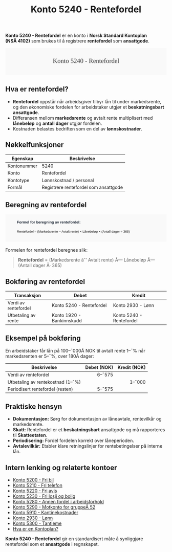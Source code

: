 ﻿---
title: "Konto 5240 - Rentefordel"
meta_title: "5240-rentefordel"
meta_description: '**Konto 5240 - Rentefordel** er en konto i **Norsk Standard Kontoplan (NSÂ 4102)** som brukes til å registrere **rentefordel** som **ansattgode**.'
slug: 5240-rentefordel
type: blog
layout: pages/single
---

**Konto 5240 - Rentefordel** er en konto i **Norsk Standard Kontoplan (NSÂ 4102)** som brukes til å registrere **rentefordel** som **ansattgode**.

![Illustrasjon av konto 5240 Rentefordel](5240-rentefordel-image.svg)

## Hva er rentefordel?

* **Rentefordel** oppstår når arbeidsgiver tilbyr lån til under markedsrente, og den økonomiske fordelen for arbeidstaker utgjør et **beskatningsbart ansattgode**.
* Differansen mellom **markedsrente** og avtalt rente multiplisert med **lånebeløp** og **antall dager** utgjør fordelen.
* Kostnaden belastes bedriften som en del av **lønnskostnader**.

## Nøkkelfunksjoner

| Egenskap      | Beskrivelse                                           |
|---------------|-------------------------------------------------------|
| Kontonummer   | 5240                                                  |
| Konto         | Rentefordel                                           |
| Kontotype     | Lønnskostnad / personal                               |
| Formål        | Registrere rentefordel som ansattgode                 |

## Beregning av rentefordel

![Formel for beregning av rentefordel](5240-rentefordel-calculation.svg)

Formelen for rentefordel beregnes slik:

> **Rentefordel** = (Markedsrente âˆ’ Avtalt rente) Ã— Lånebeløp Ã— (Antall dager Ã· 365)

## Bokføring av rentefordel

| Transaksjon               | Debet                         | Kredit                        |
|---------------------------|-------------------------------|-------------------------------|
| Verdi av rentefordel      | Konto 5240 - Rentefordel      | Konto 2930 - Lønn             |
| Utbetaling av rente       | Konto 1920 - Bankinnskudd     | Konto 5240 - Rentefordel      |

## Eksempel på bokføring

En arbeidstaker får lån på 100–¯000Â NOK til avtalt rente 1–¯% når markedsrenten er 5–¯%, over 180Â dager:

| Beskrivelse                        | Debet (NOK) | Kredit (NOK) |
|------------------------------------|-----------:|-------------:|
| Verdi av rentefordel               |       6–¯575 |              |
| Utbetaling av rentekostnad (1–¯%)   |            |        1–¯000 |
| Periodisert rentefordel (resten)   |       5–¯575 |              |

## Praktiske hensyn

* **Dokumentasjon:** Sørg for dokumentasjon av låneavtale, rentevilkår og markedsrente.
* **Skatt:** Rentefordel er et **beskatningsbart** ansattgode og må rapporteres til **Skatteetaten**.
* **Periodisering:** Fordel fordelen korrekt over låneperioden.
* **Avtalevilkår:** Etabler klare retningslinjer for rentebetingelser på interne lån.

## Intern lenking og relaterte kontoer

* [Konto 5200 - Fri bil](/blogs/kontoplan/5200-fri-bil "Konto 5200 - Fri bil: Regnskapsføring av firmabil som ansattgode i Norsk kontoplan")
* [Konto 5210 - Fri telefon](/blogs/kontoplan/5210-fri-telefon "Konto 5210 - Fri telefon: Regnskapsføring av fri telefon som ansattgode i Norsk kontoplan")
* [Konto 5220 - Fri avis](/blogs/kontoplan/5220-fri-avis "Konto 5220 - Fri avis: Regnskapsføring av fri avis som ansattgode i Norsk kontoplan")
* [Konto 5230 - Fri losji og bolig](/blogs/kontoplan/5230-fri-losji-og-bolig "Konto 5230 - Fri losji og bolig: Regnskapsføring av fri losji og bolig som ansattgode i Norsk kontoplan")
* [Konto 5280 - Annen fordel i arbeidsforhold](/blogs/kontoplan/5280-annen-fordel-i-arbeidsforhold "Konto 5280 - Annen fordel i arbeidsforhold: Regnskapsføring av øvrige ansattfordeler i Norsk kontoplan")
* [Konto 5290 - Motkonto for gruppeÂ 52](/blogs/kontoplan/5290-motkonto-for-gruppe-52 "Konto 5290 - Motkonto for gruppe 52: Regnskapsføring av motkonto for gruppe 52 ansattgoder i Norsk kontoplan")
* [Konto 5910 - Kantinekostnader](/blogs/kontoplan/5910-kantinekostnader "Konto 5910 - Kantinekostnader")
* [Konto 2930 - Lønn](/blogs/kontoplan/2930-lonn "Konto 2930 - Lønn")
* [Konto 5300 - Tantieme](/blogs/kontoplan/5300-tantieme "Konto 5300 - Tantieme: Bokføring av resultatbasert godtgjørelse i Norsk kontoplan")
* [Hva er en Kontoplan?](/blogs/regnskap/hva-er-kontoplan "Hva er en Kontoplan? Komplett Guide til Kontoplaner i Norsk Regnskap")

**Konto 5240 - Rentefordel** gir en standardisert måte å synliggjøre rentefordel som et **ansattgode** i regnskapet.






